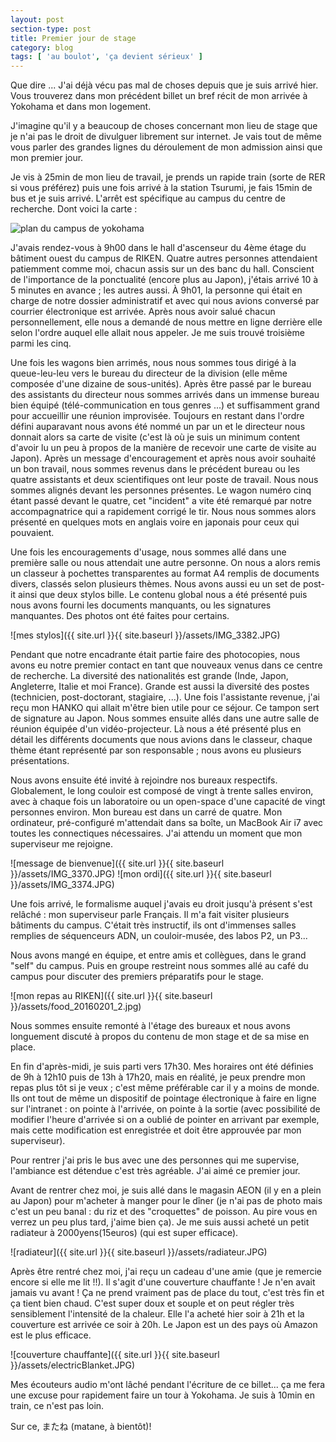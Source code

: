 ```yaml
---
layout: post
section-type: post
title: Premier jour de stage
category: blog
tags: [ 'au boulot', 'ça devient sérieux' ]
---
```


Que dire ... J'ai déjà vécu pas mal de choses depuis que je suis arrivé hier. Vous trouverez dans mon précédent billet un bref récit de mon arrivée à Yokohama et dans mon logement.

J'imagine qu'il y a beaucoup de choses concernant mon lieu de stage que je n'ai pas le droit de divulguer librement sur internet. Je vais tout de même vous parler des grandes lignes du déroulement de mon admission ainsi que mon premier jour.

Je vis à 25min de mon lieu de travail, je prends un rapide train (sorte de RER si vous préférez) puis une fois arrivé à la station Tsurumi, je fais 15min de bus et je suis arrivé. L'arrêt est spécifique au campus du centre de recherche. Dont voici la carte :

![plan du campus de yokohama](http://www.osc.riken.jp/english/outline/access/img/map01.gif)

J'avais rendez-vous à 9h00 dans le hall d'ascenseur du 4ème étage du bâtiment ouest du campus de RIKEN. Quatre autres personnes attendaient patiemment comme moi, chacun assis sur un des banc du hall. Conscient de l'importance de la ponctualité (encore plus au Japon), j'étais arrivé 10 à 5 minutes en avance ; les autres aussi. À 9h01, la personne qui était en charge de notre dossier administratif et avec qui nous avions conversé par courrier électronique est arrivée. Après nous avoir salué chacun personnellement, elle nous a demandé de nous mettre en ligne derrière elle selon l'ordre auquel elle allait nous appeler.  Je me suis trouvé troisième parmi les cinq.

Une fois les wagons bien arrimés, nous nous sommes tous dirigé à la queue-leu-leu vers le bureau du directeur de la division (elle même composée d'une dizaine de sous-unités). Après être passé par le bureau des assistants du directeur nous sommes arrivés dans un immense bureau bien équipé (télé-communication en tous genres ...) et suffisamment grand pour accueillir une réunion improvisée. Toujours en restant dans l'ordre défini auparavant nous avons été nommé un par un et le directeur nous donnait alors sa carte de visite (c'est là où je suis un minimum content d'avoir lu un peu à propos de la manière de recevoir une carte de visite au Japon). Après un message d'encouragement et après nous avoir souhaité un bon travail, nous sommes revenus dans le précédent bureau ou les quatre assistants et deux scientifiques ont leur poste de travail. Nous nous sommes alignés devant les personnes présentes. Le wagon numéro cinq étant passé devant le quatre, cet "incident" a vite été remarqué par notre accompagnatrice qui a rapidement corrigé le tir. Nous nous sommes alors présenté en quelques mots en anglais voire en japonais pour ceux qui pouvaient.

Une fois les encouragements d'usage, nous sommes allé dans une première salle ou nous attendait une autre personne. On nous a alors remis un classeur à pochettes transparentes au format A4 remplis de documents divers, classés selon plusieurs thèmes. Nous avons aussi eu un set de post-it ainsi que deux stylos bille. Le contenu global nous a été présenté puis nous avons fourni les documents manquants, ou les signatures manquantes. Des photos ont été faites pour certains.

![mes stylos]({{ site.url }}{{ site.baseurl }}/assets/IMG_3382.JPG)

Pendant que notre encadrante était partie faire des photocopies, nous avons eu notre premier contact en tant que nouveaux venus dans ce centre de recherche. La diversité des nationalités est grande (Inde, Japon, Angleterre, Italie et moi France).  Grande est aussi la diversité des postes (technicien, post-doctorant, stagiaire, ...). Une fois l'assistante revenue, j'ai reçu mon HANKO qui allait m'être bien utile pour ce séjour. Ce tampon sert de signature au Japon. Nous sommes ensuite allés dans une autre salle de réunion équipée d'un vidéo-projecteur. Là nous a été présenté plus en détail les différents documents que nous avions dans le classeur, chaque thème étant représenté par son responsable ; nous avons eu plusieurs présentations.

Nous avons ensuite été invité à rejoindre nos bureaux respectifs. Globalement, le long couloir est composé de vingt à trente salles environ, avec à chaque fois un laboratoire ou un open-space d'une capacité de vingt personnes environ. Mon bureau est dans un carré de quatre. Mon ordinateur, pré-configuré m'attendait dans sa boîte, un MacBook Air i7 avec toutes les connectiques nécessaires. J'ai attendu un moment que mon superviseur me rejoigne.

![message de bienvenue]({{ site.url }}{{ site.baseurl }}/assets/IMG_3370.JPG)
![mon ordi]({{ site.url }}{{ site.baseurl }}/assets/IMG_3374.JPG)

Une fois arrivé, le formalisme auquel j'avais eu droit jusqu'à présent s'est relâché : mon superviseur parle Français. Il m'a fait visiter plusieurs bâtiments du campus. C'était très instructif, ils ont d'immenses salles remplies de séquenceurs ADN, un couloir-musée, des labos P2, un P3...

Nous avons mangé en équipe, et entre amis et collègues, dans le grand "self" du campus. Puis en groupe restreint nous sommes allé au café du campus pour discuter des premiers préparatifs pour le stage.

![mon repas au RIKEN]({{ site.url }}{{ site.baseurl }}/assets/food_20160201_2.jpg)

Nous sommes ensuite remonté à l'étage des bureaux et nous avons longuement discuté à propos du contenu de mon stage et de sa mise en place.

En fin d'après-midi, je suis parti vers 17h30. Mes horaires ont été définies de 9h à 12h10 puis de 13h à 17h20, mais en réalité, je peux prendre mon repas plus tôt si je veux ; c'est même préférable car il y a moins de monde. Ils ont tout de même un dispositif de pointage électronique à faire en ligne sur l'intranet : on pointe à l'arrivée, on pointe à la sortie (avec possibilité de modifier l'heure d'arrivée si on a oublié de pointer en arrivant par exemple, mais cette modification est enregistrée et doit être approuvée par mon superviseur).

Pour rentrer j'ai pris le bus avec une des personnes qui me supervise, l'ambiance est détendue c'est très agréable. J'ai aimé ce premier jour.

Avant de rentrer chez moi, je suis allé dans le magasin AEON (il y en a plein au Japon) pour m'acheter à manger pour le dîner (je n'ai pas de photo mais c'est un peu banal : du riz et des "croquettes" de poisson. Au pire vous en verrez un peu plus tard, j'aime bien ça). Je me suis aussi acheté un petit radiateur à 2000yens(15euros) (qui est super efficace).

![radiateur]({{ site.url }}{{ site.baseurl }}/assets/radiateur.JPG)

Après être rentré chez moi, j'ai reçu un cadeau d'une amie (que je remercie encore si elle me lit !!). Il s'agit d'une couverture chauffante ! Je n'en avait jamais vu avant ! Ça ne prend vraiment pas de place du tout, c'est très fin et ça tient bien chaud. C'est super doux et souple et on peut régler très sensiblement l'intensité de la chaleur. Elle l'a acheté hier soir à 21h et la couverture est arrivée ce soir à 20h. Le Japon est un des pays où Amazon est le plus efficace.

![couverture chauffante]({{ site.url }}{{ site.baseurl }}/assets/electricBlanket.JPG)

 Mes écouteurs audio m'ont lâché pendant l'écriture de ce billet... ça me fera une excuse pour rapidement faire un tour à Yokohama. Je suis à 10min en train, ce n'est pas loin.

Sur ce, またね (matane, à bientôt)!



